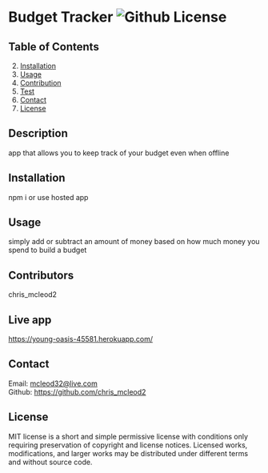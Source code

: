 # Budget Tracker ![Github License](https://img.shields.io/badge/license-MIT-green.svg)

  ## Table of Contents

  
  2. [Installation](#installation)
  3. [Usage](#usage)
  4. [Contribution](#contribution)
  5. [Test](#test)
  6. [Contact](#contact)
  7. [License](#license)
  

  ## Description
  app that allows you to keep track of your budget even when offline


  ## Installation
  npm i or use hosted app

  
  ## Usage
  simply add or subtract an amount of money based on how much money you spend to build a budget


  ## Contributors
  chris_mcleod2
  
  ## Live app
  https://young-oasis-45581.herokuapp.com/ 


  ## Contact
  Email: mcleod32@live.com  
  Github: https://github.com/chris_mcleod2 


  ## License
  MIT license is a short and simple permissive license with conditions only requiring preservation of copyright and license notices. Licensed works, modifications, and larger works may be distributed under different terms and without source code.


  